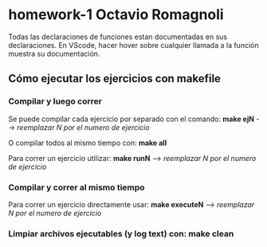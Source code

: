 # homework-1 Octavio Romagnoli

Todas las declaraciones de funciones estan documentadas en sus declaraciones. En VScode, hacer hover sobre cualquier llamada a la función muestra su documentación.

## Cómo ejecutar los ejercicios con makefile

### Compilar y luego correr
Se puede compilar cada ejercicio por separado con el comando: **make ejN** --> *reemplazar N por el numero de ejercicio*

O compilar todos al mismo tiempo con: **make all**

Para correr un ejercicio utilizar: **make runN**  --> *reemplazar N por el numero de ejercicio*

### Compilar y correr al mismo tiempo

Para correr un ejercicio directamente usar: **make executeN** --> *reemplazar N por el numero de ejercicio*

### Limpiar archivos ejecutables (y log text) con: make clean

